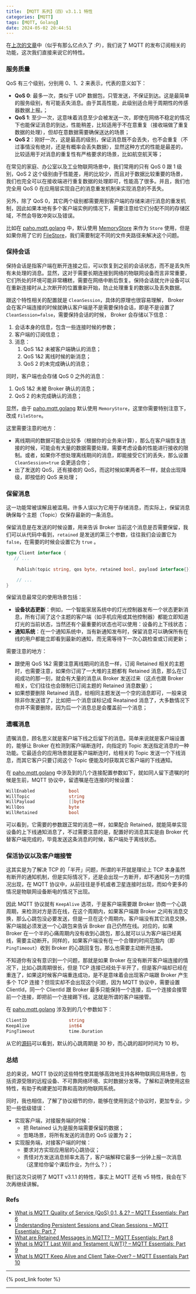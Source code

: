 ```yaml
---
title: 【MQTT 系列】（四）v3.1.1 特性
categories: [MQTT]
tags: [MQTT, Golang]
date: 2024-05-02 20:44:51
---
```


在[上次的文章](/2021/12/11/mqtt-3-sub-pub-and-topics/)中（似乎有那么亿点久了 :P），我们说了 MQTT 的发布订阅相关的功能，这次我们直接来说它的特性。

<!-- more -->
<!-- toc -->

### 服务质量

QoS 有三个级别，分别用 0、1、2 来表示，代表的意义如下：

- **QoS 0**: 最多一次，类似于 UDP 数据包，只管发送，不保证到达。这是最简单的服务级别，有可能丢失消息。由于其高性能，此级别适合用于周期性的传感器数据上报。；
- **QoS 1**: 至少一次，这意味着消息至少会被发送一次，即使在网络不稳定的情况下也能保证消息的到达，性能稍差，比较适用于不在意重复（接收端做了重复数据的处理），但却在意数据需要确保送达的场景；
- **QoS 2**：刚好一次，这是最高的级别，保证消息既不会丢失，也不会重复（不过事情没有绝对，还是有概率会丢失数据），显然这种方式的性能是最差的，比较适用于对消息的重复性有严格要求的场景，比如航空航天等；

在常见的家庭、办公室以及工业物联网场景中，我们常用的只有 QoS 0 跟 1 级别，QoS 2 这个级别由于性能差，用的比较少，而且对于数据比较重要的场景，我们也完全可以在接收端进行重复数据的处理即可，性能高了很多。并且，我们也完全用 QoS 0 在应用层实现自己的消息重发机制来实现消息的不丢失。

另外，除了 QoS 0，其它两个级别都需要用到客户端的存储来进行消息的重发机制，因此如果本地有多个客户端实例的情况下，需要注意给它们分配不同的存储区域，不然会导致冲突以及错误。

比如在 [paho.mqtt.golang](https://github.com/eclipse/paho.mqtt.golang) 中，默认使用 [MemoryStore](https://github.com/eclipse/paho.mqtt.golang/blob/fe38f8024a1a2edb07fec9906f5a4389cd1262b6/memstore.go) 来作为 `Store` 使用，但是如果你用了它的 [FileStore](https://github.com/eclipse/paho.mqtt.golang/blob/fe38f8024a1a2edb07fec9906f5a4389cd1262b6/filestore.go)，我们需要制定不同的文件夹路径来解决这个问题。

### 保持会话

保持会话是指客户端在断开连接之后，可以恢复到之前的会话状态，而不是丢失所有未处理的消息。显然，这对于需要长期连接到网络的物联网设备而言非常重要，它们所处的环境可能非常糟糕，需要在网络中断后恢复。保持会话就允许设备可以在重新连接时从上次断开的位置重新开始，防止处理重复的数据以及丢失数据。

跟这个特性相关的配置就是 `CleanSession`，具体的原理也很容易理解， Broker 会在客户端连接的时候就确认客户端是不是需要保持会话，即是不是设置了 `CleanSession=false`，需要保持会话的时候， Broker 会存储以下信息：

1. 会话本身的信息，包含一些连接时候的参数；
2. 客户端的订阅信息；
3. 消息：
    1. QoS 1&2 未被客户端确认的消息；
    2. QoS 1&2 离线时候的新消息；
    3. QoS 2 的未完成确认的消息；

同时，客户端也会存储 QoS 0 之外的消息：
1. QoS 1&2 未被 Broker 确认的消息；
2. QoS 2 的未完成确认的消息；

显然，由于 [paho.mqtt.golang](https://github.com/eclipse/paho.mqtt.golang) 默认使用 `MemoryStore`，这里你需要特别注意下，改成 `FileStore`。

这里需要注意的地方：

- 离线期间的数据可能会比较多（根据你的业务来计算），那么在客户端恢复连接的时候，可能会有大量的数据需要处理，需要考虑设备的性能进行接收的限制。或者，如果你不想处理离线期间的消息，即能接受它们的丢失，那么设置 `CleanSession=true` 会更适合你；
- 出了发送的 QoS，还有接收的 QoS，而这时候如果两者不一样，就会出现降级，即按低的 QoS 来处理；

### 保留消息

这一功能常被误解且被滥用。许多人误以为它用于存储消息，而实际上，保留消息确保每个主题（Topic）仅保存最新的一条消息。

保留消息是在发送的时候设置，用来告诉 Broker 当前这个消息是否需要保留，我们可以从代码中看到，`retained` 是发送的第三个参数，往往我们会设置它为 `false`，在需要的时候会设置它为 `true` 。

```go
type Client interface {
   // ...
   
	Publish(topic string, qos byte, retained bool, payload interface{}) Token

	// ...
}
```

保留消息最常见的使用场景包括：

- **设备状态更新**：例如，一个智能家居系统中的灯光控制器发布一个状态更新消息，所有订阅了这个主题的客户端（如手机应用或其他控制器）都能立即知道灯光的当前状态，当然还有个最重要的状态也可以使用：设备的上下线状态；
- **通知系统**：在一个通知系统中，当有新通知发布时，保留消息可以确保所有在线的用户都能立即看到最新的通知，而无需等待下一次心跳检查或订阅更新；
 
需要注意的地方：

- 跟使用 QoS 1&2 需要注意离线期间的消息一样，订阅 Retained 相关的主题时，也需要注意，如果你订阅了一大堆的主题都有 Retained 消息，那么在订阅成功的那一刻，就会有大量的消息从 Broker 发送过来（这点也跟 Broker 相关，它们往往也会限制已订阅主题的 Retained 消息数量）；
- 如果想要删除 Retained 消息，给相同主题发送一个空的消息即可，一般来说除非你发送错了，比如把一个消息误标记成 Reatained 消息了，大多数情况下你并不需要删除，因为后一个消息总是会覆盖前一个消息；


### 遗嘱消息

遗嘱消息，顾名思义就是客户端下线之后留下的消息。简单来说就是客户端设置的，能够让 Broker 在检测到客户端断连时，向指定的 Topic 发送指定消息的一种功能。它最适合的应用场景就是客户端断连时，给相关的 Topic 发送一个下线消息，而其它客户只要订阅这个 Topic 便能及时获取其它客户端的下线通知。

在 [paho.mqtt.golang](https://github.com/eclipse/paho.mqtt.golang) 中涉及到的几个连接配置参数如下，就如同人留下遗嘱的时候是生前，MQTT 协议中，留遗嘱是在连接的时候设置：

```go
WillEnabled             bool
WillTopic               string
WillPayload             []byte
WillQos                 byte
WillRetained            bool
```

可以看到，它需要的参数跟正常的消息一样，如果配合 Retained，就能简单实现设备的上下线通知消息了，不过需要注意的是，配置好的消息其实是由 Broker 代替客户端完成的，毕竟发送这条消息的时候，客户端处于离线状态。

### 保活协议以及客户端接管

这其实是为了解决 TCP 的「半开」问题，所谓的半开就是理论上 TCP 本身虽然有断开的通知机制，但是实际情况下，还是会出现一方断开，却不通知另一方的情况出现，在 MQTT 协议中，从前往往是手机或者卫星连接时出现，而如今更多的情况是物联网设备断电的情况下出现。

因此 MQTT 协议就有 `KeepAlive` 选项，于是客户端需要跟 Broker 协商一个心跳周期，来检测对方是否在线，在这个周期内，如果客户端跟 Broker 之间有消息交换，那么心跳包没必要发送，但是一旦在这个周期内，客户端没有其它消息交换，客户端就必须发送一个心跳包来告诉 Broker 自己仍然在线。对应的，如果 Broker 在一个半的心痛周期内没有收到心跳包，那么就可以认为客户端已经离线，需要主动断开。同样的，如果客户端没有在一个合理的时间范围内（即 `PingTimeout`）收到 Broker 的心跳回复包，那么也需要主动断开连接。

不知道你有没有意识到一个问题，那就是如果 Broker 在没有断开客户端连接的情况下，比如心跳周期很长，但是 TCP 连接已经处于半开了，但是客户端却已经在重连了，如果这时候客户端重连成功，是不是意味着会出现客户端跟 Broker 产生多个 TCP 连接？但现实却不会出现这个问题，因为 MQTT 协议中，需要设置 ClientId，同一个 ClientId 跟 Broker 最多只能保持一个连接，后一个连接会接管前一个连接，即把前一个连接踢下线，这就是所谓的客户端接管。

在 [paho.mqtt.golang](https://github.com/eclipse/paho.mqtt.golang) 涉及到的几个参数如下：

```go
ClientID                string
KeepAlive               int64
PingTimeout             time.Duration
```

从它的[源码](https://github.com/eclipse/paho.mqtt.golang/blob/fe38f8024a1a2edb07fec9906f5a4389cd1262b6/options.go#L134)可以看到，默认的心跳周期是 30 秒，而心跳的超时时间为 10 秒。

### 总结

总的来说，MQTT 协议的这些特性使其能够高效地支持各种物联网应用场景，包括资源受限的远程设备、不可靠网络环境、实时数据分发等。了解和正确使用这些特性，有助于构建更加可靠和高效的物联网系统。

同时，我也相信，了解了协议细节的你，能够在使用到这个协议时，更加专业，少犯一些低级错误：

- 实现客户端，对接服务端的时候：
    * 把 Retained 认为是服务端需要保留的数据；
    * 忽略场景，将所有发送的消息的 QoS 设置为 2；
- 实现服务端，对接客户端的时候：
    * 要求对方实现应用层的心跳协议；
    * 责怪对方发送消息频率太高了，客户端解释它最多一分钟上报一次消息（这里给你留个课后作业，为什么？）；

我们这次只说明了 MQTT v3.1.1 的特性，事实上 MQTT 还有 v5 特性，我会在下次再继续讲解。

### Refs

- [What is MQTT Quality of Service (QoS) 0,1, & 2? – MQTT Essentials: Part 6](https://www.hivemq.com/blog/mqtt-essentials-part-6-mqtt-quality-of-service-levels/)
- [Understanding Persistent Sessions and Clean Sessions – MQTT Essentials: Part 7](https://www.hivemq.com/blog/mqtt-essentials-part-7-persistent-session-queuing-messages/)
- [What are Retained Messages in MQTT? – MQTT Essentials: Part 8](https://www.hivemq.com/blog/mqtt-essentials-part-8-retained-messages/)
- [What is MQTT Last Will and Testament (LWT)? – MQTT Essentials: Part 9](https://www.hivemq.com/blog/mqtt-essentials-part-9-last-will-and-testament/)
- [What Is MQTT Keep Alive and Client Take-Over? – MQTT Essentials Part 10](https://www.hivemq.com/blog/mqtt-essentials-part-10-alive-client-take-over/)

***
{% post_link footer %}
***